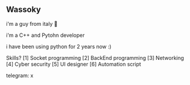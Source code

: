 ## Wassoky 

i'm a guy from italy 🍕

i'm a C++ and Pytohn developer

i have been using python for 2 years now :)

Skills?
[1] Socket programming
[2] BackEnd programming
[3] Networking
[4] Cyber security
[5] UI designer
[6] Automation script


telegram: x

